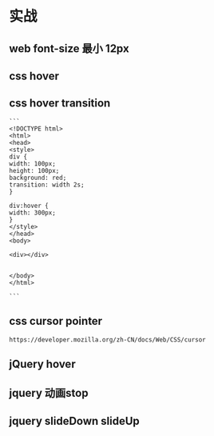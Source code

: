 # 实战

## web font-size 最小 12px

## css hover

## css hover transition

    ```
    <!DOCTYPE html>
    <html>
    <head>
    <style> 
    div {
    width: 100px;
    height: 100px;
    background: red;
    transition: width 2s;
    }

    div:hover {
    width: 300px;
    }
    </style>
    </head>
    <body>

    <div></div>


    </body>
    </html>

    ```

## css cursor pointer

    https://developer.mozilla.org/zh-CN/docs/Web/CSS/cursor

## jQuery hover

## jquery 动画stop

## jquery slideDown slideUp


